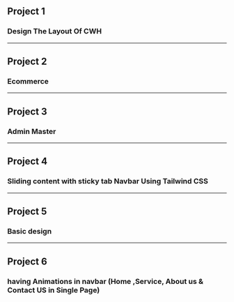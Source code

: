 <h2>Project 1</h2> <h3>Design The Layout Of CWH</h3>
<HR>
<h2>Project 2</h2> <h3>Ecommerce</h3>
<hr>
<h2>Project 3</h2> <h3>Admin Master</h3>
<hr>
<h2>Project 4</h2> <h3>Sliding content with sticky tab Navbar Using Tailwind CSS</h3>
<hr>
<h2>Project 5</h2> <h3>Basic design</h3>
<hr>
<h2>Project 6</h2> <h3>having Animations in navbar (Home ,Service, About us & Contact US in Single Page) </h3>
